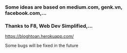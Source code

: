 ### Some ideas are based on medium.com, genk.vn, facebook.com,...

### Thanks to F8, Web Dev Simplified,...

https://bloghtoan.herokuapp.com/

Some bugs will be fixed in the future
